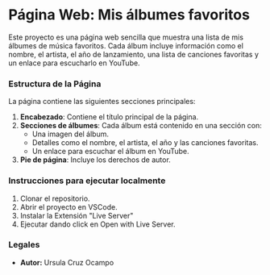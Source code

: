 # Página Web: Mis álbumes favoritos
Este proyecto es una página web sencilla que muestra una lista de mis álbumes de música favoritos. Cada álbum incluye información como el nombre, el artista, el año de lanzamiento, una lista de canciones favoritas y un enlace para escucharlo en YouTube.

### Estructura de la Página
La página contiene las siguientes secciones principales:
1. **Encabezado**: Contiene el título principal de la página.
2. **Secciones de álbumes**: Cada álbum está contenido en una sección con:
   - Una imagen del álbum.
   - Detalles como el nombre, el artista, el año y las canciones favoritas.
   - Un enlace para escuchar el álbum en YouTube.
3. **Pie de página**: Incluye los derechos de autor.

### Instrucciones para ejecutar localmente
1. Clonar el repositorio.
2. Abrir el proyecto en VSCode.
3. Instalar la Extensión "Live Server"
3. Ejecutar dando click en Open with Live Server.

### Legales
- **Autor:** Ursula Cruz Ocampo
